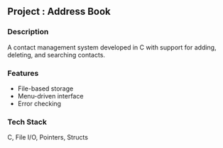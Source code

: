## Project : Address Book

### Description
A contact management system developed in C with support for adding, deleting, and searching contacts.

### Features
- File-based storage
- Menu-driven interface
- Error checking

### Tech Stack
C, File I/O, Pointers, Structs
